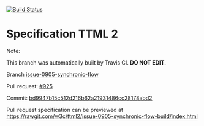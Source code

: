 [![Build Status](https://travis-ci.org/w3c/ttml2.svg?branch=issue-0905-synchronic-flow)](https://travis-ci.org/w3c/ttml2)


# Specification TTML 2


Note:


This branch was automatically built by Travis CI. <b>DO NOT EDIT</b>.


 Branch [issue-0905-synchronic-flow](https://github.com/w3c/ttml2/tree/issue-0905-synchronic-flow)


 Pull request: [#925](https://github.com/w3c/ttml2/pull/925)


 Commit: [bd9947b15c512d216b62a21931486cc28178abd2](https://github.com/w3c/ttml2/commit/bd9947b15c512d216b62a21931486cc28178abd2)

Pull request specification can be previewed at https://rawgit.com/w3c/ttml2/issue-0905-synchronic-flow-build/index.html



